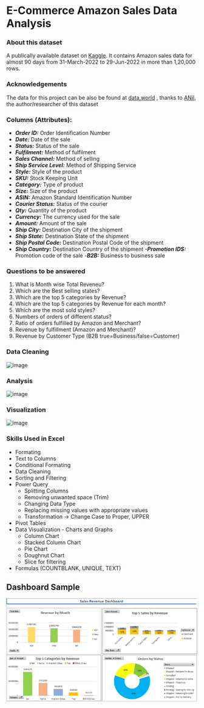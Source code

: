 # E-Commerce Amazon Sales Data Analysis

### About this dataset


A publically available dataset on [Kaggle](https://www.kaggle.com/datasets/thedevastator/unlock-profits-with-e-commerce-sales-data). It contains Amazon sales data for almost 90 days from 31-March-2022 to 29-Jun-2022 in more than 1,20,000 rows. 

### Acknowledgements
The data for this project can be also be found at [data.world](https://data.world/anilsharma87/sales) , thanks to [ANil](https://data.world/anilsharma87), the author/researcher of this dataset

### Columns (Attributes): ###

- ***Order ID:*** Order Identification Number
- ***Date:*** Date of the sale
- ***Status:*** Status of the sale
- ***Fulfilment:*** Method of fulfilment
- ***Sales Channel:*** Method of selling
- ***Ship Service Level:*** Method of Shipping Service
- ***Style:*** Style of the product
- ***SKU:*** Stock Keeping Unit
- ***Category:*** Type of product
- ***Size:*** Size of the product
- ***ASIN:*** Amazon Standard Identification Number
- ***Courier Status:*** Status of the courier
- ***Qty:*** Quantity of the product
- ***Currency:*** The currency used for the sale
- ***Amount:*** Amount of the sale
- ***Ship City:*** Destination City of the shipment
- ***Ship State:*** Destination State of the shipment
- ***Ship Postal Code:*** Destination Postal Code of the shipment
- ***Ship Country:*** Destination Country of the shipment
-***Promotion IDS:*** Promotion code of the sale
-***B2B:*** Business to business sale

### Questions to be answered

1. What is Month wise Total Reveneu?
2. Which are the Best selling states?
3. Which are the top 5 categories by Revenue?
4. Which are the top 5 categories by Revenue for each month?
5. Which are the most sold styles?
6. Numbers of orders of different status?
7. Ratio of orders fulfilled by Amazon and Merchant?
8. Revenue by fulfillment (Amazon and Merchant)?
9. Revenue by Customer Type (B2B true=Business/false=Customer)

### Data Cleaning

![image](https://github.com/user-attachments/assets/9b8c852e-a1f8-405d-8a78-ad8e7f52d8bd)

### Analysis

![image](https://github.com/user-attachments/assets/6d7a23c4-ca4a-465f-ad87-cd6938c480ee)

### Visualization

![image](https://github.com/user-attachments/assets/2698c672-16f4-48e1-bffd-b07a1e77e6ca)

### Skills Used in Excel
- Formating
- Text to Columns
- Conditional Formating
- Data Cleaning
- Sorting and Filtering
- Power Query
  - Splitting Columns
  - Removing unwanted space (Trim)
  - Changing Data Type
  - Replacing missing values with appropriate values
  - Transformation -> Change Case to Proper, UPPER
- Pivot Tables 
- Data Visualization - Charts and Graphs
  - Column Chart
  - Stacked Column Chart
  - Pie Chart
  - Doughnut Chart
  - Slice for filtering
- Formulas (COUNTBLANK, UNIQUE, TEXT)

## Dashboard Sample
<img src="Images/Amazon Sales Dashboard.png">
